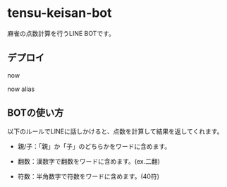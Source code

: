 # tensu-keisan-bot
麻雀の点数計算を行うLINE BOTです。

## デプロイ
now

now alias

## BOTの使い方
以下のルールでLINEに話しかけると、点数を計算して結果を返してくれます。

* 親/子：「親」か「子」のどちらかをワードに含めます。

* 翻数：漢数字で翻数をワードに含めます。(ex.二翻)

* 符数：半角数字で符数をワードに含めます。(40符)
